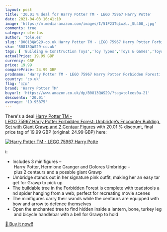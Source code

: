 ```yaml
---
layout: post
title: '20.01 % deal for Harry Potter TM - LEGO 75967 Harry Potte'
date: 2021-04-03 16:41:10
image: 'https://m.media-amazon.com/images/I/51P23TqLxzL._SL400_.jpg'
comments: true
category: ofertas
author: 'tole.es'
slug: 'B0813QWS29-co.uk Harry Potter TM - LEGO 75967 Harry Potter Forbidden...'
sku: 'B0813QWS29-co.uk'
tags: [ 'Building & Construction Toys','Toy Types','Toys & Games','Toys Store','harry potter tm','lego', ]
actualPrice: 19.99 GBP
currency: GBP
price: 19.99
comparePrice: 24.99 GBP
prodname: 'Harry Potter TM - LEGO 75967 Harry Potter Forbidden Forest: Umbridge’s Encounter Building Set with Giant Grawp and 2 Centaur Figures'
country: 'co.uk'
flag: '🇬🇧'
brand: 'Harry Potter TM'
buyurl: 'https://www.amazon.co.uk/dp/B0813QWS29/?tag=tolees0a-21'
descuento: '20.01'
average: '19.95875'
---
```


There's a deal [Harry Potter TM - LEGO 75967 Harry Potter Forbidden Forest: Umbridge’s Encounter Building Set with Giant Grawp and 2 Centaur Figures](https://www.amazon.co.uk/dp/B0813QWS29/?tag=tolees0a-21)  with  20.01 % discount, final price tag of  19.99 GBP (original: 24.99 GBP) here:

[![Harry Potter TM - LEGO 75967 Harry Potte](https://m.media-amazon.com/images/I/51P23TqLxzL._SL400_.jpg)](https://www.amazon.co.uk/dp/B0813QWS29/?tag=tolees0a-21)

ℹ️:

- Includes 3 minifigures – Harry Potter, Hermione Granger and Dolores Umbridge – plus 2 centaurs and a posable giant Grawp
- Umbridge stands out in her signature pink outfit, making her an easy target for Grawp to pick up
- The buildable tree in the Forbidden Forest is complete with toadstools and spider hanging from a web; perfect for recreating movie scenes
- The minifigures carry their wands while the centaurs are equipped with bow and arrow to defence themselves
- Open the enchanted tree to find hidden inside a lantern, bone, turkey leg and bicycle handlebar with a bell for Grawp to hold

[🛒 Buy it now!!](https://www.amazon.co.uk/dp/B0813QWS29/?tag=tolees0a-21)
